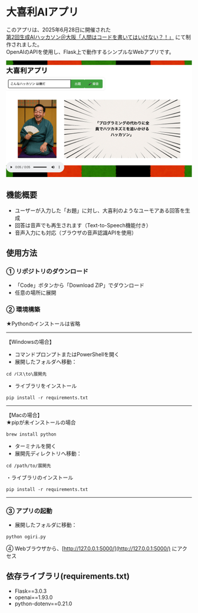 
# 大喜利AIアプリ

このアプリは、2025年6月28日に開催された  
[第2回生成AIハッカソン＠大阪「人間はコードを書いてはいけない？！」](https://osakan-space.connpass.com/event/346084/)
 にて制作されました。  
OpenAIのAPIを使用し、Flask上で動作するシンプルなWebアプリです。

![アプリ画面](ogiri_app.jpg)


## 機能概要

- ユーザーが入力した「お題」に対し、大喜利のようなユーモアある回答を生成
- 回答は音声でも再生されます（Text-to-Speech機能付き）
- 音声入力にも対応（ブラウザの音声認識APIを使用）



## 使用方法

### ① リポジトリのダウンロード
- 「Code」ボタンから「Download ZIP」でダウンロード
- 任意の場所に展開

### ② 環境構築
★Pythonのインストールは省略  

---
【Windowsの場合】
- コマンドプロンプトまたはPowerShellを開く
- 展開したフォルダへ移動：
```
cd パス\to\展開先
```
- ライブラリをインストール
```
pip install -r requirements.txt
```

---
【Macの場合】  
★pipが未インストールの場合
```
brew install python
```


- ターミナルを開く
- 展開先ディレクトリへ移動：
```
cd /path/to/展開先
```

・ライブラリのインストール

```
pip install -r requirements.txt
```

---

### ③ アプリの起動
- 展開したフォルダに移動：

```
python ogiri.py
```

④ Webブラウザから、[http://127.0.0.1:5000/](http://127.0.0.1:5000/) にアクセス


## 依存ライブラリ(requirements.txt)
- Flask==3.0.3
- openai==1.93.0
- python-dotenv==0.21.0
